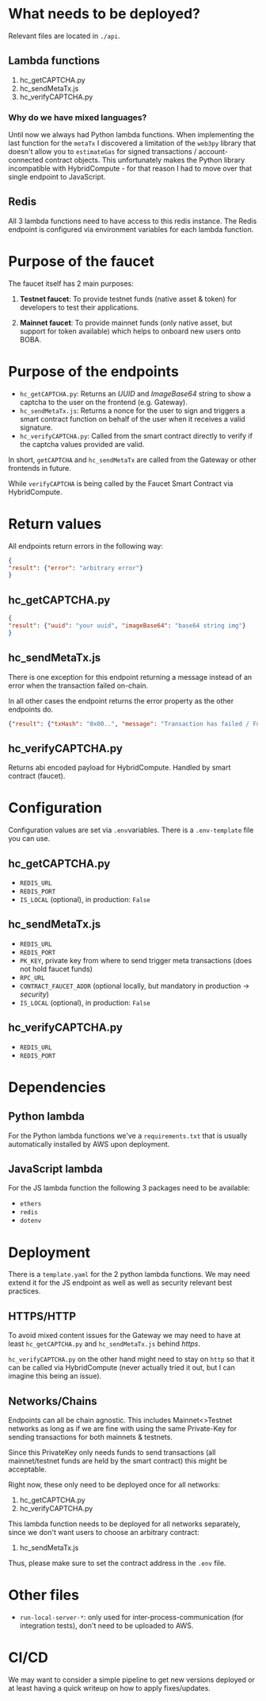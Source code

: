 # What needs to be deployed?
Relevant files are located in `./api`.

## Lambda functions
1. hc_getCAPTCHA.py
2. hc_sendMetaTx.js
3. hc_verifyCAPTCHA.py

### Why do we have mixed languages?
Until now we always had Python lambda functions. When implementing the last function for the `metaTx` I discovered a limitation of the `web3py` library that doesn't allow you to `estimateGas` for signed transactions / account-connected contract objects. This unfortunately makes the Python library incompatible with HybridCompute - for that reason I had to move over that single endpoint to JavaScript.

## Redis
All 3 lambda functions need to have access to this redis instance. The Redis endpoint is configured via environment variables for each lambda function.

# Purpose of the faucet
The faucet itself has 2 main purposes:

1. **Testnet faucet**: To provide testnet funds (native asset & token) for developers to test their applications.

2. **Mainnet faucet**: To provide mainnet funds (only native asset, but support for token available) which helps to onboard new users onto BOBA.

# Purpose of the endpoints
- `hc_getCAPTCHA.py`: Returns an *UUID* and *ImageBase64* string to show a captcha to the user on the frontend (e.g. Gateway).
- `hc_sendMetaTx.js`: Returns a nonce for the user to sign and triggers a smart contract function on behalf of the user when it receives a valid signature.
- `hc_verifyCAPTCHA.py`: Called from the smart contract directly to verify if the captcha values provided are valid.

In short, `getCAPTCHA` and `hc_sendMetaTx` are called from the Gateway or other frontends in future.

While `verifyCAPTCHA` is being called by the Faucet Smart Contract via HybridCompute.

# Return values
All endpoints return errors in the following way:
```json
{
"result": {"error": "arbitrary error"}
}
```

## hc_getCAPTCHA.py
```json
{
"result": {"uuid": "your uuid", "imageBase64": "base64 string img"}
}
```

## hc_sendMetaTx.js
There is one exception for this endpoint returning a message instead of an error when the transaction failed on-chain.

In all other cases the endpoint returns the error property as the other endpoints do.

```json
{"result": {"txHash": "0x00..", "message": "Transaction has failed / Funds issued"}}
```

## hc_verifyCAPTCHA.py
Returns abi encoded payload for HybridCompute. Handled by smart contract (faucet).

# Configuration
Configuration values are set via `.env`variables.
There is a `.env-template` file you can use.

## hc_getCAPTCHA.py
- `REDIS_URL`
- `REDIS_PORT`
- `IS_LOCAL` (optional), in production: `False`

## hc_sendMetaTx.js
- `REDIS_URL`
- `REDIS_PORT`
- `PK_KEY`, private key from where to send trigger meta transactions (does not hold faucet funds)
- `RPC_URL`
- `CONTRACT_FAUCET_ADDR` (optional locally, but mandatory in production -> *security*)
- `IS_LOCAL` (optional), in production: `False`

## hc_verifyCAPTCHA.py
- `REDIS_URL`
- `REDIS_PORT`

# Dependencies
## Python lambda
For the Python lambda functions we've a `requirements.txt` that is usually automatically installed by AWS upon deployment.

## JavaScript lambda
For the JS lambda function the following 3 packages need to be available:
- `ethers`
- `redis`
- `dotenv`

# Deployment
There is a `template.yaml` for the 2 python lambda functions. We may need extend it for the JS endpoint as well as well as security relevant best practices.

## HTTPS/HTTP
To avoid mixed content issues for the Gateway we may need to have at least `hc_getCAPTCHA.py` and `hc_sendMetaTx.js` behind *https*.

`hc_verifyCAPTCHA.py` on the other hand might need to stay on `http` so that it can be called via HybridCompute (never actually tried it out, but I can imagine this being an issue).

## Networks/Chains
Endpoints can all be chain agnostic. This includes Mainnet<>Testnet networks as long as if we are fine with using the same Private-Key for sending transactions for both mainnets & testnets.

Since this PrivateKey only needs funds to send transactions (all mainnet/testnet funds are held by the smart contract) this might be acceptable.

Right now, these only need to be deployed once for all networks:
1. hc_getCAPTCHA.py
2. hc_verifyCAPTCHA.py

This lambda function needs to be deployed for all networks separately, since we don't want users to choose an arbitrary contract:
1. hc_sendMetaTx.js

Thus, please make sure to set the contract address in the `.env` file.

# Other files
- `run-local-server-*`: only used for inter-process-communication (for integration tests), don't need to be uploaded to AWS.

# CI/CD
We may want to consider a simple pipeline to get new versions deployed or at least having a quick writeup on how to apply fixes/updates.

